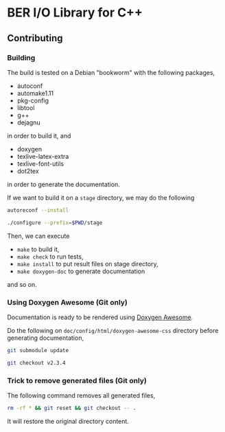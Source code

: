 # BER I/O Library for C++

## Contributing

### Building

The build is tested on a Debian "bookworm" with the following packages,

* autoconf
* automake1.11
* pkg-config
* libtool
* g++
* dejagnu

in order to build it, and

* doxygen
* texlive-latex-extra
* texlive-font-utils
* dot2tex

in order to generate the documentation.

If we want to build it on a `stage` directory, we may do the following

```sh
autoreconf --install
```
```sh
./configure --prefix=$PWD/stage
```

Then, we can execute

* `make` to build it,
* `make check` to run tests,
* `make install` to put result files on stage directory,
* `make doxygen-doc` to generate documentation

and so on.

### Using Doxygen Awesome (Git only)

Documentation is ready to be rendered using
[Doxygen Awesome](https://jothepro.github.io/doxygen-awesome-css/).

Do the following on `doc/config/html/doxygen-awesome-css` directory before generating documentation,

```sh
git submodule update
```
```sh
git checkout v2.3.4
```

### Trick to remove generated files (Git only)

The following command removes all generated files,

```sh
rm -rf * && git reset && git checkout -- .
```

It will restore the original directory content.
